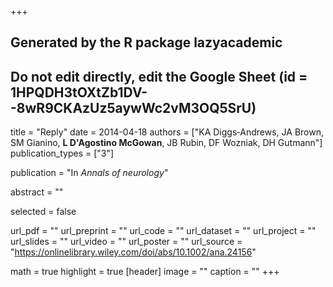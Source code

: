 +++
## Generated by the R package lazyacademic
## Do not edit directly, edit the Google Sheet (id = 1HPQDH3tOXtZb1DV--8wR9CKAzUz5aywWc2vM3OQ5SrU)

title = "Reply"
date = 2014-04-18
authors = ["KA Diggs‐Andrews, JA Brown, SM Gianino, **L D'Agostino McGowan**, JB Rubin, DF Wozniak, DH Gutmann"]
publication_types = ["3"]

publication = "In *Annals of neurology*"

abstract = ""

selected = false

url_pdf = ""
url_preprint = ""
url_code = ""
url_dataset = ""
url_project = ""
url_slides = ""
url_video = ""
url_poster = ""
url_source = "https://onlinelibrary.wiley.com/doi/abs/10.1002/ana.24156"

math = true
highlight = true
[header]
image = ""
caption = ""
+++
